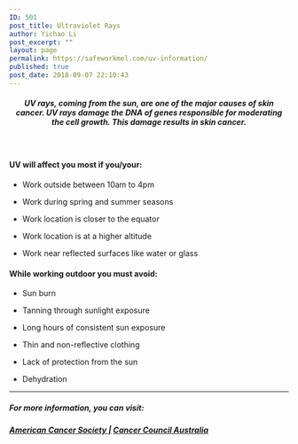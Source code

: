 ```yaml
---
ID: 501
post_title: Ultraviolet Rays
author: Yichao Li
post_excerpt: ""
layout: page
permalink: https://safeworkmel.com/uv-information/
published: true
post_date: 2018-09-07 22:10:43
---
```

<!-- wp:paragraph -->
<h5 style="text-align: center;">UV rays, coming from the sun, are one of the major causes of skin cancer. UV rays damage the DNA of genes responsible for moderating the cell growth. This damage results in skin cancer.</h5>
<h4><strong> </strong></h4>
<h4><strong>UV will affect you most if you/your:</strong></h4>
<ul>
 	<li>Work outside between 10am to 4pm</li>
</ul>
<ul>
 	<li>Work during spring and summer seasons</li>
</ul>
<ul>
 	<li>Work location is closer to the equator</li>
</ul>
<ul>
 	<li>Work location is at a higher altitude</li>
</ul>
<ul>
 	<li>Work near reflected surfaces like water or glass</li>
</ul>
<h4><strong>While working outdoor you must avoid:</strong></h4>
<ul>
 	<li>Sun burn</li>
</ul>
<ul>
 	<li>Tanning through sunlight exposure</li>
</ul>
<ul>
 	<li>Long hours of consistent sun exposure</li>
</ul>
<ul>
 	<li>Thin and non-reflective clothing</li>
</ul>
<ul>
 	<li>Lack of protection from the sun</li>
</ul>
<ul>
 	<li>Dehydration</li>
</ul>
<!-- wp:separator -->
<hr />
<!-- /wp:separator --><!-- wp:paragraph --><!-- /wp:paragraph --><!-- wp:heading {"level":4} -->
<h5>For more information, you can visit:</h5>
<!-- /wp:heading --><!-- wp:paragraph -->
<em><strong><a style="" color: "#000000;" href="https://www.cancer.org/cancer/cancer-causes/radiation-exposure/uv-radiation.html" target="_blank" rel="noopener">American Cancer Society |</a> <a style="" color: "#000000;" href="https://www.cancer.org.au/preventing-cancer/workplace-cancer/uv-radiation.html" target="_blank" rel="noopener">Cancer Council Australia</a></strong></em>
<!-- /wp:paragraph -->